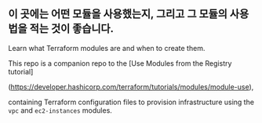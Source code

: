 
## 이 곳에는 어떤 모듈을 사용했는지, 그리고 그 모듈의 사용법을 적는 것이 좋습니다.

Learn what Terraform modules are and when to create them.

This repo is a companion repo to the [Use Modules from the Registry tutorial]

(https://developer.hashicorp.com/terraform/tutorials/modules/module-use), 

containing Terraform configuration files to provision infrastructure using the `vpc` and `ec2-instances` modules.
